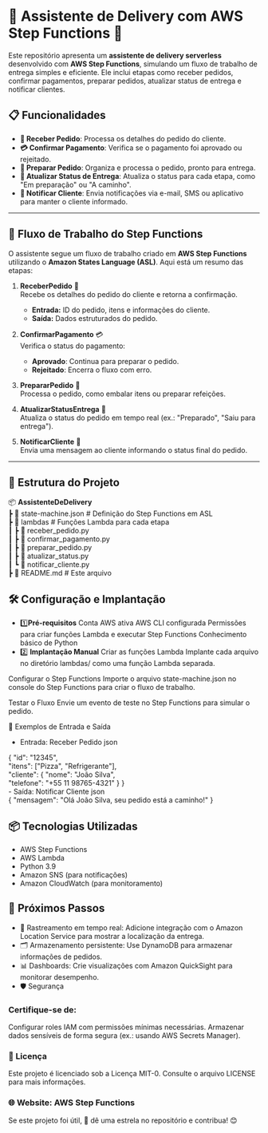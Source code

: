 # 🍕 Assistente de Delivery com AWS Step Functions 🚀

Este repositório apresenta um **assistente de delivery serverless** desenvolvido com **AWS Step Functions**, simulando um fluxo de trabalho de entrega simples e eficiente. Ele inclui etapas como receber pedidos, confirmar pagamentos, preparar pedidos, atualizar status de entrega e notificar clientes.

## 📋 Funcionalidades

- **🛒 Receber Pedido**: Processa os detalhes do pedido do cliente.
- **💳 Confirmar Pagamento**: Verifica se o pagamento foi aprovado ou rejeitado.
- **🍳 Preparar Pedido**: Organiza e processa o pedido, pronto para entrega.
- **🚚 Atualizar Status de Entrega**: Atualiza o status para cada etapa, como "Em preparação" ou "A caminho".
- **📩 Notificar Cliente**: Envia notificações via e-mail, SMS ou aplicativo para manter o cliente informado.

---

## 🚀 Fluxo de Trabalho do Step Functions

O assistente segue um fluxo de trabalho criado em **AWS Step Functions** utilizando o **Amazon States Language (ASL)**. Aqui está um resumo das etapas:

1. **ReceberPedido** 🛒  
   Recebe os detalhes do pedido do cliente e retorna a confirmação.  
   - **Entrada:** ID do pedido, itens e informações do cliente.  
   - **Saída:** Dados estruturados do pedido.

2. **ConfirmarPagamento** 💳  
   Verifica o status do pagamento:  
   - **Aprovado**: Continua para preparar o pedido.  
   - **Rejeitado**: Encerra o fluxo com erro.  

3. **PrepararPedido** 🍳  
   Processa o pedido, como embalar itens ou preparar refeições.

4. **AtualizarStatusEntrega** 🚚  
   Atualiza o status do pedido em tempo real (ex.: "Preparado", "Saiu para entrega").

5. **NotificarCliente** 📩  
   Envia uma mensagem ao cliente informando o status final do pedido.

---

## 📂 Estrutura do Projeto

📦 **AssistenteDeDelivery** <br>
 ┣ 📜 state-machine.json     # Definição do Step Functions em ASL <br>
 ┣ 📂 lambdas                # Funções Lambda para cada etapa <br>
 ┃ ┣ 📜 receber_pedido.py <br>
 ┃ ┣ 📜 confirmar_pagamento.py <br>
 ┃ ┣ 📜 preparar_pedido.py <br>
 ┃ ┣ 📜 atualizar_status.py <br>
 ┃ ┗ 📜 notificar_cliente.py <br>
 ┣ 📜 README.md              # Este arquivo <br>


## 🛠️ Configuração e Implantação

- 1️⃣**Pré-requisitos**
Conta AWS ativa
AWS CLI configurada
Permissões para criar funções Lambda e executar Step Functions
Conhecimento básico de Python
- 2️⃣ **Implantação Manual**
Criar as funções Lambda
Implante cada arquivo no diretório lambdas/ como uma função Lambda separada.

Configurar o Step Functions
Importe o arquivo state-machine.json no console do Step Functions para criar o fluxo de trabalho.

Testar o Fluxo
Envie um evento de teste no Step Functions para simular o pedido.

🧪 Exemplos de Entrada e Saída
- Entrada: Receber Pedido
json

{
  "id": "12345",<br>
  "itens": ["Pizza", "Refrigerante"],
 <br>"cliente": {
    "nome": "João Silva",
    <br>"telefone": "+55 11 98765-4321"
  }
}
<br> - Saída: Notificar Cliente
json
<br>
{
  "mensagem": "Olá João Silva, seu pedido está a caminho!"
}
<br>

## 📦 Tecnologias Utilizadas
- AWS Step Functions
- AWS Lambda
- Python 3.9
- Amazon SNS (para notificações)
- Amazon CloudWatch (para monitoramento)

## 🌟 Próximos Passos

- 📍 Rastreamento em tempo real: Adicione integração com o Amazon Location Service para mostrar a localização da entrega.
- 🗂️ Armazenamento persistente: Use DynamoDB para armazenar informações de pedidos.
- 📊 Dashboards: Crie visualizações com Amazon QuickSight para monitorar desempenho.
- 🛡️ Segurança

### Certifique-se de:

Configurar roles IAM com permissões mínimas necessárias.
Armazenar dados sensíveis de forma segura (ex.: usando AWS Secrets Manager).

### 📜 Licença
Este projeto é licenciado sob a Licença MIT-0. Consulte o arquivo LICENSE para mais informações.


### 🌐 Website: AWS Step Functions

Se este projeto foi útil, 🌟 dê uma estrela no repositório e contribua! 😊
